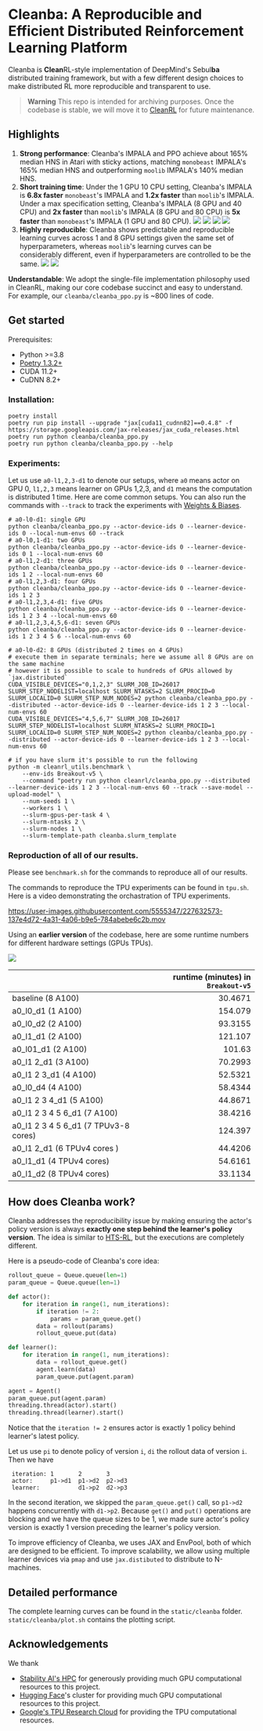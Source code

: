 # Cleanba: A Reproducible and Efficient Distributed Reinforcement Learning Platform

Cleanba is **Clean**RL-style implementation of DeepMind's Sebul**ba** distributed training framework, but with a few different design choices to make distributed RL more reproducible and transparent to use.


>**Warning** This repo is intended for archiving purposes. Once the codebase is stable, we will move it to [CleanRL](https://github.com/vwxyzjn/cleanrl) for future maintenance.



## Highlights

1. **Strong performance**: Cleanba's IMPALA and PPO achieve about 165% median HNS in Atari with sticky actions, matching `monobeast` IMPALA's 165% median HNS and outperforming `moolib` IMPALA's 140% median HNS.
2. **Short training time**: Under the 1 GPU 10 CPU setting, Cleanba's IMPALA is **6.8x faster**  `monobeast`'s IMPALA and **1.2x faster** than `moolib`'s IMPALA. Under a max specification setting, Cleanba's IMPALA (8 GPU and 40 CPU) and **2x faster** than `moolib`'s IMPALA (8 GPU and 80 CPU) is **5x faster** than `monobeast`'s IMPALA (1 GPU and 80 CPU).
![](static/cleanba/main_10CPU_aggregate.png)
![](static/cleanba/main_10CPU_sample_walltime_efficiency.png)
![](static/cleanba/spec_out_aggregate.png)
![](static/cleanba/spec_out_sample_walltime_efficiency.png)
3. **Highly reproducible**: Cleanba shows predictable and reproducible learning curves across 1 and 8 GPU settings given the same set of hyperparameters, whereas `moolib`'s learning curves can be considerably different, even if hyperparameters are controlled to be the same.
![](static/cleanba/smootheness_complete_aggregate.png)
![](static/cleanba/smootheness.png)





**Understandable**: We adopt the single-file implementation philosophy used in CleanRL, making our core codebase succinct and easy to understand. For example, our `cleanba/cleanba_ppo.py` is ~800 lines of code.



## Get started

Prerequisites:
* Python >=3.8
* [Poetry 1.3.2+](https://python-poetry.org)
* CUDA 11.2+
* CuDNN 8.2+


### Installation:
```
poetry install
poetry run pip install --upgrade "jax[cuda11_cudnn82]==0.4.8" -f https://storage.googleapis.com/jax-releases/jax_cuda_releases.html
poetry run python cleanba/cleanba_ppo.py
poetry run python cleanba/cleanba_ppo.py --help
```

### Experiments:

Let us use `a0-l1,2,3-d1` to denote our setups, where `a0` means actor on GPU 0, `l1,2,3` means learner on GPUs 1,2,3, and `d1` means the computation is distributed 1 time.
Here are come common setups. You can also run the commands with `--track` to track the experiments with [Weights & Biases](https://wandb.ai/).

```
# a0-l0-d1: single GPU
python cleanba/cleanba_ppo.py --actor-device-ids 0 --learner-device-ids 0 --local-num-envs 60 --track
# a0-l0,1-d1: two GPUs
python cleanba/cleanba_ppo.py --actor-device-ids 0 --learner-device-ids 0 1 --local-num-envs 60
# a0-l1,2-d1: three GPUs
python cleanba/cleanba_ppo.py --actor-device-ids 0 --learner-device-ids 1 2 --local-num-envs 60
# a0-l1,2,3-d1: four GPUs
python cleanba/cleanba_ppo.py --actor-device-ids 0 --learner-device-ids 1 2 3
# a0-l1,2,3,4-d1: five GPUs
python cleanba/cleanba_ppo.py --actor-device-ids 0 --learner-device-ids 1 2 3 4 --local-num-envs 60
# a0-l1,2,3,4,5,6-d1: seven GPUs
python cleanba/cleanba_ppo.py --actor-device-ids 0 --learner-device-ids 1 2 3 4 5 6 --local-num-envs 60

# a0-l0-d2: 8 GPUs (distributed 2 times on 4 GPUs)
# execute them in separate terminals; here we assume all 8 GPUs are on the same machine
# however it is possible to scale to hundreds of GPUs allowed by `jax.distributed`
CUDA_VISIBLE_DEVICES="0,1,2,3" SLURM_JOB_ID=26017 SLURM_STEP_NODELIST=localhost SLURM_NTASKS=2 SLURM_PROCID=0 SLURM_LOCALID=0 SLURM_STEP_NUM_NODES=2 python cleanba/cleanba_ppo.py --distributed --actor-device-ids 0 --learner-device-ids 1 2 3 --local-num-envs 60
CUDA_VISIBLE_DEVICES="4,5,6,7" SLURM_JOB_ID=26017 SLURM_STEP_NODELIST=localhost SLURM_NTASKS=2 SLURM_PROCID=1 SLURM_LOCALID=0 SLURM_STEP_NUM_NODES=2 python cleanba/cleanba_ppo.py --distributed --actor-device-ids 0 --learner-device-ids 1 2 3 --local-num-envs 60

# if you have slurm it's possible to run the following
python -m cleanrl_utils.benchmark \
    --env-ids Breakout-v5 \
    --command "poetry run python cleanrl/cleanba_ppo.py --distributed --learner-device-ids 1 2 3 --local-num-envs 60 --track --save-model --upload-model" \
    --num-seeds 1 \
    --workers 1 \
    --slurm-gpus-per-task 4 \
    --slurm-ntasks 2 \
    --slurm-nodes 1 \
    --slurm-template-path cleanba.slurm_template
```


### Reproduction of all of our results.

Please see `benchmark.sh` for the commands to reproduce all of our results. 

The commands to reproduce the TPU experiments can be found in `tpu.sh`. Here is a video demonstrating the orchastration of TPU experiments.

https://user-images.githubusercontent.com/5555347/227632573-137e4d72-4a31-4a06-b9e5-784abebe6c2b.mov

Using an **earlier version** of the codebase, here are some runtime numbers for different hardware settings (GPUs TPUs).

![](static/reproducibility.png)

|             | runtime (minutes) in `Breakout-v5` |
|:------------|------------:|
| baseline (8 A100) | 30.4671 |
| a0_l0_d1 (1 A100) | 154.079 |
| a0_l0_d2 (2 A100) | 93.3155 |
| a0_l1_d1 (2 A100) | 121.107 |
| a0_l01_d1 (2 A100) | 101.63 |
| a0_l1 2_d1 (3 A100) | 70.2993 |
| a0_l1 2 3_d1 (4 A100) | 52.5321 |
| a0_l0_d4 (4 A100) | 58.4344 |
| a0_l1 2 3 4_d1 (5 A100) | 44.8671 |
| a0_l1 2 3 4 5 6_d1 (7 A100) | 38.4216 |
| a0_l1 2 3 4 5 6_d1 (7 TPUv3-8 cores) | 124.397 |
| a0_l1 2_d1 (6 TPUv4 cores ) | 44.4206 |
| a0_l1_d1 (4 TPUv4 cores) | 54.6161 |
| a0_l1_d2 (8 TPUv4 cores) | 33.1134 |


## How does Cleanba work?

Cleanba addresses the reproducibility issue by making ensuring the actor's policy version is always **exactly one step behind the learner's policy version**. The idea is similar to [HTS-RL](https://arxiv.org/abs/2012.09849), but the executions are completely different.

Here is a pseudo-code of Cleanba's core idea:


```python
rollout_queue = Queue.queue(len=1)
param_queue = Queue.queue(len=1)

def actor():
    for iteration in range(1, num_iterations):
        if iteration != 2:
            params = param_queue.get()
        data = rollout(params)
        rollout_queue.put(data)

def learner():
    for iteration in range(1, num_iterations):
        data = rollout_queue.get()
        agent.learn(data)
        param_queue.put(agent.param)

agent = Agent()
param_queue.put(agent.param)
threading.thread(actor).start()
threading.thread(learner).start()
```


Notice that the `iteration != 2` ensures actor is exactly 1 policy behind learner's latest policy.


Let us use `pi` to denote policy of version `i`, `di` the rollout data of version `i`. Then we have

```
 iteration: 1       2       3 
 actor:     p1->d1  p1->d2  p2->d3
 learner:           d1->p2  d2->p3
```

In the second iteration, we skipped the `param_queue.get()` call, so `p1->d2` happens concurrently with `d1->p2`. Because `get()` and `put()` operations are blocking and we have the queue sizes to be 1, we made sure actor's policy version is exactly 1 version preceding the learner's policy version.

To improve efficiency of Cleanba, we uses JAX and EnvPool, both of which are designed to be efficient. To improve scalability, we allow using multiple learner devices via `pmap` and use `jax.distibuted` to distribute to N-machines.


## Detailed performance

The complete learning curves can be found in the `static/cleanba` folder. `static/cleanba/plot.sh` contains the plotting script.

## Acknowledgements

We thank 

* [Stability AI's HPC](https://github.com/Stability-AI/stability-hpc) for generously providing much GPU computational resources to this project.
* [Hugging Face](https://huggingface.co/)'s cluster for providing much GPU computational resources to this project.
* [Google's TPU Research Cloud](https://sites.research.google/trc/about/) for providing the TPU computational resources. 
